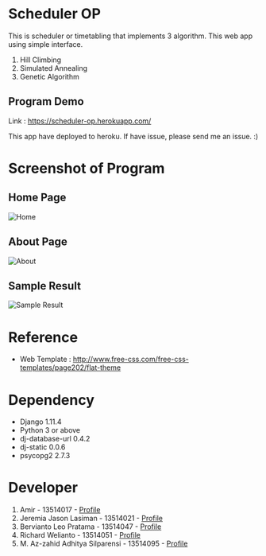# Scheduler OP

This is scheduler or timetabling that implements 3 algorithm. This web app using simple interface.

1. Hill Climbing
2. Simulated Annealing
3. Genetic Algorithm

## Program Demo

Link : https://scheduler-op.herokuapp.com/

This app have deployed to heroku. If have issue, please send me an issue. :)

# Screenshot of Program

## Home Page
![Home](https://github.com/berviantoleo/scheduler-op/raw/master/doc/screenshot/sc-home.png "Home Page")

## About Page
![About](https://github.com/berviantoleo/scheduler-op/raw/master/doc/screenshot/sc-about.png "About Page")

## Sample Result
![Sample Result](https://github.com/berviantoleo/scheduler-op/raw/master/doc/screenshot/sc-result.png "Result Page")

# Reference

* Web Template : http://www.free-css.com/free-css-templates/page202/flat-theme

# Dependency

* Django 1.11.4
* Python 3 or above
* dj-database-url 0.4.2
* dj-static 0.0.6
* psycopg2 2.7.3

# Developer

1. Amir - 13514017 - [Profile](https://github.com/greenword000)
2. Jeremia Jason Lasiman - 13514021 - [Profile](https://github.com/JeremiaJ)
3. Bervianto Leo Pratama - 13514047 - [Profile](https://github.com/berviantoleo)
4. Richard Welianto - 13514051 - [Profile](https://github.com/RichardWellianto)
5. M. Az-zahid Adhitya Silparensi - 13514095 - [Profile](https://github.com/Azzahid)
